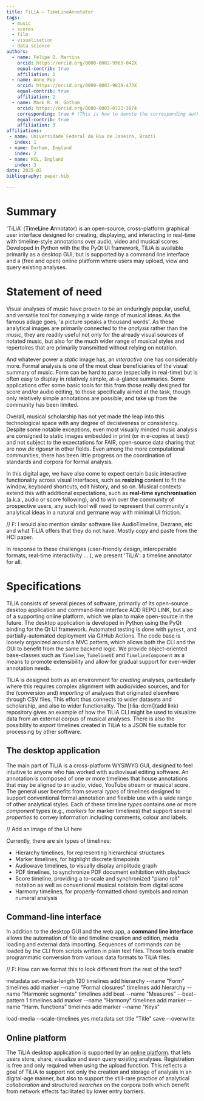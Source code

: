 ```yaml
---
title: TiLiA – TimeLineAnnotator
tags:
  - music
  - scores
  - film
  - visualisation
  - data science
authors:
  - name: Felipe D. Martins
    orcid: https://orcid.org/0000-0002-9965-042X
    equal-contrib: true
    affiliation: 1
  - name: Anne Foo
    orcid: https://orcid.org/0009-0003-9839-473X
    equal-contrib: true
    affiliation: 2
  - name: Mark R. H. Gotham
    orcid: https://orcid.org/0000-0003-0722-3074
    corresponding: true # (This is how to denote the corresponding author)
    equal-contrib: true
    affiliation: 3
affiliations:
 - name: Universidade Federal do Rio de Janeiro, Brazil
   index: 1
 - name: Durham, England
   index: 2
 - name: KCL, England
   index: 3
date: 2025-02
bibliography: paper.bib

---
```



# Summary

'TiLiA' (**Ti**me**Li**ne **A**nnotator) is an open-source,
cross-platform graphical user interface designed for creating,
displaying, and interacting in real-time with timeline-style annotations
over audio, video and musical scores. Developed in Python with the 
the PyQt UI framework, TiLiA is available primarily as a desktop GUI, but is supported by a command line interface and
a (free and open) online platform where users may upload, view and query 
existing analyses.

# Statement of need

Visual analyses of music have proven to be an enduringly popular,
useful, and versatile tool for conveying a wide range of musical ideas.
As the famous adage goes, 'a picture speaks a thousand words'. As these
analytical images are primarily connected to the *analysis* rather than
the *music*, they are readily useful not only for the already visual
sources of notated music, but also for the much wider range of musical
styles and repertoires that are primarily transmitted without relying on
notation.

And whatever power a *static* image has, an *interactive* one has
considerably more. Formal analysis is one of the most clear
beneficiaries of the visual summary of music. Form can be hard to parse
(especially in real-time) but is often easy to display in relatively
simple, at-a-glance summaries. Some applications offer some basic tools
for this from those really designed for score and/or audio editing, to
those specifically aimed at the task, though only relatively simple
annotations are possible, and take up from the community has been
limited.

Overall, musical scholarship has not yet made the leap into this
technological space with any degree of decisiveness or consistency.
Despite some notable exceptions, even most visually minded music
analysis are consigned to static images embedded in print (or in
e-copies at best) and not subject to the expectations for FAIR,
open-source data sharing that are now *de rigueur* in other fields. Even
among the more computational communities, there has been little progress
on the coordination of standards and corpora for formal analysis.

In this digital age, we have also come to expect certain basic interactive
functionality across visual interfaces, such as **resizing**
content to fit the window, keyboard shortcuts, edit history, and so on. Musical contexts extend this with additional
expectations, such as **real-time synchronisation** (a.k.a., audio or
score following), and to win over the community of prospective users,
any such tool will need to represent that community's analytical ideas
in a natural and germane way with minimal UI friction.

// F: I would also mention similar software like AudioTimeline, Dezrann, etc and what TiLIA offers that they do not have. Mostly copy and paste from the HCI paper.

In response to these challenges (user-friendly design, interoperable
formats, real-time interactivity ... ), we present 'TiLiA': a timeline
annotator for all.

# Specifications

TiLiA consists of several pieces of software, primarily of its open-source desktop application and command-line interface ADD REPO LINK, but also of a supporting online platform, which we plan to make open-source in the future. The desktop application is developed in Python using the PyQt binding for the Qt UI framework. Automated testing is done with `pytest`, and partially-automated deployment via GitHub Actions. The code base is loosely organized around a MVC pattern, which allows both the CLI and the GUI to benefit from the same backend logic. We provide object-oriented base-classes such as `Timeline`, `TimelineUI` and `TimelineComponent` as a means to promote extensibility and allow for gradual support for ever-wider annotation needs. 

TiLiA is designed both as an environment for *creating* analyses,
particularly where this requires complex alignment with audio/video sources,
and for the (conversion and) *importing* of analyses that originated elsewhere through CSV files. 
This effort thus connects to wider datasets and scholarship, and also to wider
functionality. The [tilia-dcml](add link) repository gives an example of how the TiLiA CLI might be used to visualize data from an external corpus of musical analyses. There is also the possibility to *export* timelines created in TiLiA to a JSON file suitable for processing by other software.

## The desktop application

The main part of TiLiA is a cross-platform WYSIWYG GUI, designed to feel intuitive to anyone who has worked with audiovisual editing software. An annotation is composed of one or more timelines that house annotations that may be aligned to an audio, video, YouTube stream or musical score. The general user benefits from several
*types*  of timelines designed to support conventional formal annotation
and flexible use with a wide range of other analytical styles.
Each of these timeline *types* contains one or more *component* types
(e.g., *markers* for marker timelines) that support several
*properties* to convey information including comments, colour and
labels. 

// Add an image of the UI here

Currently, there are six types of timelines:
- Hierarchy timelines, for representing hierarchical structures
- Marker timelines, for highlight discrete timepoints
- Audiowave timelines, to visually display amplitude graph
- PDF timelines, to synchronize PDF document exhibition with playback
- Score timeline, providing a to-scale and synchronized "piano roll" notation as well as conventional musical notatoin from digital score
- Harmony timelines, for properly-formatted chord symbols and roman numeral analysis 

## Command-line interface
In addition to the desktop GUI and the web app, a **command line
interface** allows the automation of file and timeline creation and
edition, media loading and external data importing. Sequences of
commands can be loaded by the CLI from scripts written in plain text
files. Those tools enable programmatic conversion from various data
formats to TiLiA files.

// F: How can we format this to look different from the rest of the text?

metadata set-media-length 120
timelines add hierarchy --name "Form"
timelines add marker --name "Formal closures"
timelines add hierarchy --name "Harmonic segments"
timelines add beat --name "Measures" --beat-pattern 1
timelines add marker --name "Harmony"
timelines add marker --name "Harm. functions"
timelines add marker --name "Keys"

load-media <path to audio> --scale-timelines yes
metadata set title "Title"
save --overwrite <path to TiLiA file>

## Online platform

The TiLiA desktop application is supported by an [online platform](tilia-app.com). that lets users store, share,
visualize and even query existing analyses. Registration is free and only required when using the
upload function. This reflects a goal of TiLiA to support not only the creation and
storage of analysis in an digital-age manner, but also to support the
still-rare practice of analytical *collaboration* and structured
*searches* on the corpora both which benefit from network effects
facilitated by lower entry barriers.
